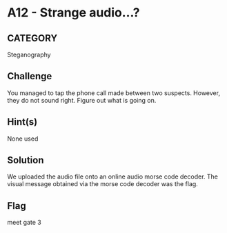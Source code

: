 # A12 - Strange audio…?

## CATEGORY

Steganography

## Challenge

You managed to tap the phone call made between two suspects. However, they do not sound right. Figure out what is going on.

## Hint(s)

None used

## Solution

We uploaded the audio file onto an online audio morse code decoder. The visual message obtained via the morse code decoder was the flag.

## Flag

meet gate 3
